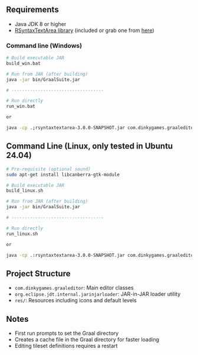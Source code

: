## Requirements

- Java JDK 8 or higher
- [RSyntaxTextArea library](https://github.com/bobbylight/RSyntaxTextArea.git) (included or grab one from [here](https://mvnrepository.com/artifact/com.fifesoft/rsyntaxtextarea/3.0.0))

### Command line (Windows)

```bash
# Build executable JAR
build_win.bat

# Run from JAR (after building)
java -jar bin/GraalSuite.jar

# -----------------------------------

# Run directly
run_win.bat

or

java -cp .;rsyntaxtextarea-3.0.0-SNAPSHOT.jar com.dinkygames.graaleditor.GraalEditor

```


## Command Line (Linux, only tested in Ubuntu 24.04)


```bash
# Pre-requisite (optional sound)
sudo apt-get install libcanberra-gtk-module

# Build executable JAR
build_linux.sh

# Run from JAR (after building)
java -jar bin/GraalSuite.jar

# -----------------------------------

# Run directly
run_linux.sh

or

java -cp .:rsyntaxtextarea-3.0.0-SNAPSHOT.jar com.dinkygames.graaleditor.GraalEditor

```

## Project Structure

- `com.dinkygames.graaleditor`: Main editor classes
- `org.eclipse.jdt.internal.jarinjarloader`: JAR-in-JAR loader utility
- `res/`: Resources including icons and default levels

## Notes

- First run prompts to set the Graal directory
- Creates a cache file in the Graal directory for faster loading
- Editing tileset definitions requires a restart
